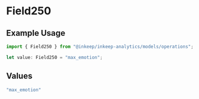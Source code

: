 # Field250

## Example Usage

```typescript
import { Field250 } from "@inkeep/inkeep-analytics/models/operations";

let value: Field250 = "max_emotion";
```

## Values

```typescript
"max_emotion"
```
